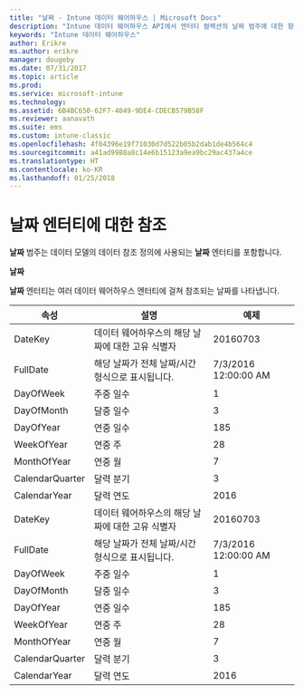 ```yaml
---
title: "날짜 - Intune 데이터 웨어하우스 | Microsoft Docs"
description: "Intune 데이터 웨어하우스 API에서 엔터티 컬렉션의 날짜 범주에 대한 항목을 참조하세요."
keywords: "Intune 데이터 웨어하우스"
author: Erikre
ms.author: erikre
manager: dougeby
ms.date: 07/31/2017
ms.topic: article
ms.prod: 
ms.service: microsoft-intune
ms.technology: 
ms.assetid: 6B4BC650-62F7-4049-9DE4-CDECB579B58F
ms.reviewer: aanavath
ms.suite: ems
ms.custom: intune-classic
ms.openlocfilehash: 4f04396e19f71030d7d522b05b2dab1de4b564c4
ms.sourcegitcommit: a41ad9988a8c14e6b15123a9ea9bc29ac437a4ce
ms.translationtype: HT
ms.contentlocale: ko-KR
ms.lasthandoff: 01/25/2018
---
```

# <a name="reference-for-date-entity"></a>날짜 엔터티에 대한 참조

**날짜** 범주는 데이터 모델의 데이터 참조 정의에 사용되는 **날짜** 엔터티를 포함합니다.

**날짜**

**날짜** 엔터티는 여러 데이터 웨어하우스 엔터티에 걸쳐 참조되는 날짜를 나타냅니다.

| 속성  | 설명 | 예제 |
|---------|------------|--------|
| DateKey | 데이터 웨어하우스의 해당 날짜에 대한 고유 식별자 | 20160703 |
| FullDate | 해당 날짜가 전체 날짜/시간 형식으로 표시됩니다. | 7/3/2016 12:00:00 AM |
| DayOfWeek | 주중 일수 | 1 |
| DayOfMonth | 달중 일수 | 3 |
| DayOfYear | 연중 일수 | 185 |
| WeekOfYear | 연중 주 | 28 |
| MonthOfYear | 연중 월 | 7 |
| CalendarQuarter | 달력 분기 | 3 |
| CalendarYear | 달력 연도 | 2016 |
| DateKey | 데이터 웨어하우스의 해당 날짜에 대한 고유 식별자 | 20160703 |
| FullDate | 해당 날짜가 전체 날짜/시간 형식으로 표시됩니다. | 7/3/2016 12:00:00 AM |
| DayOfWeek | 주중 일수 | 1 |
| DayOfMonth | 달중 일수 | 3 |
| DayOfYear | 연중 일수 | 185 |
| WeekOfYear | 연중 주 | 28 |
| MonthOfYear | 연중 월 | 7 |
| CalendarQuarter | 달력 분기 | 3 |
| CalendarYear | 달력 연도 | 2016 |
